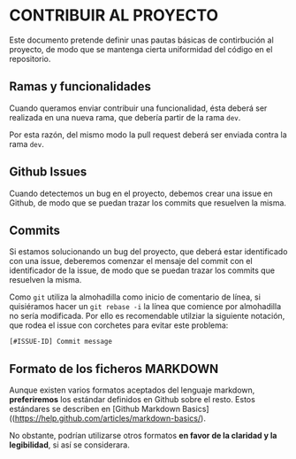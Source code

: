 # CONTRIBUIR AL PROYECTO

Este documento pretende definir unas pautas básicas de contirbución al proyecto, de modo que se mantenga cierta uniformidad del código en el repositorio.

## Ramas y funcionalidades
Cuando queramos enviar contribuir una funcionalidad, ésta deberá ser realizada en una nueva rama, que debería partir de la rama `dev`.

Por esta razón, del mismo modo la pull request deberá ser enviada contra la rama `dev`.

## Github Issues
Cuando detectemos un bug en el proyecto, debemos crear una issue en Github, de modo que se puedan trazar los commits que resuelven la misma.

## Commits
Si estamos solucionando un bug del proyecto, que deberá estar identificado con una issue, deberemos comenzar el mensaje del commit con el identificador de la issue, de modo que se puedan trazar los commits que resuelven la misma.

Como `git` utiliza la almohadilla como inicio de comentario de línea, si quisiéramos hacer un `git rebase -i` la línea que comience por almohadilla no sería modificada. Por ello es recomendable utilziar la siguiente notación, que rodea el issue con corchetes para evitar este problema:

```
[#ISSUE-ID] Commit message
```

## Formato de los ficheros MARKDOWN
Aunque existen varios formatos aceptados del lenguaje markdown, **preferiremos** los estándar definidos en Github sobre el resto. Estos estándares se describen en [Github Markdown Basics]((https://help.github.com/articles/markdown-basics/).

No obstante, podrían utilizarse otros formatos **en favor de la claridad y la legibilidad**, si así se considerara.
